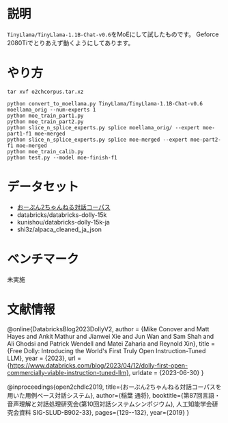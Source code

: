# 説明
`TinyLlama/TinyLlama-1.1B-Chat-v0.6`をMoEにして試したものです。
Geforce 2080Tiでとりあえず動くようにしてあります。
# やり方
```
tar xvf o2chcorpus.tar.xz 

python convert_to_moellama.py TinyLlama/TinyLlama-1.1B-Chat-v0.6 moellama_orig --num-experts 1
python moe_train_part1.py
python moe_train_part2.py
python slice_n_splice_experts.py splice moellama_orig/ --expert moe-part1-f1 moe-merged
python slice_n_splice_experts.py splice moe-merged --expert moe-part2-f1 moe-merged
python moe_train_calib.py
python test.py --model moe-finish-f1
```
# データセット
- [おーぷん2ちゃんねる対話コーパス](https://github.com/1never/open2ch-dialogue-corpus)
- databricks/databricks-dolly-15k
- kunishou/databricks-dolly-15k-ja
- shi3z/alpaca_cleaned_ja_json

# ベンチマーク
未実施
# 文献情報

@online{DatabricksBlog2023DollyV2,
    author    = {Mike Conover and Matt Hayes and Ankit Mathur and Jianwei Xie and Jun Wan and Sam Shah and Ali Ghodsi and Patrick Wendell and Matei Zaharia and Reynold Xin},
    title     = {Free Dolly: Introducing the World's First Truly Open Instruction-Tuned LLM},
    year      = {2023},
    url       = {https://www.databricks.com/blog/2023/04/12/dolly-first-open-commercially-viable-instruction-tuned-llm},
    urldate   = {2023-06-30}
}

@inproceedings{open2chdlc2019,
  title={おーぷん2ちゃんねる対話コーパスを用いた用例ベース対話システム},
  author={稲葉 通将},
  booktitle={第87回言語・音声理解と対話処理研究会(第10回対話システムシンポジウム), 人工知能学会研究会資料 SIG-SLUD-B902-33},
  pages={129--132},
  year={2019}
}
